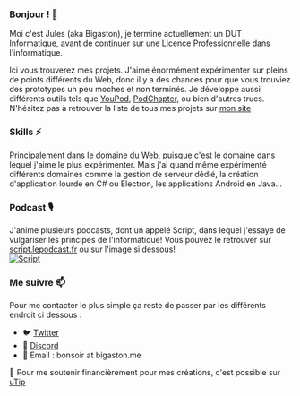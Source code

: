 ### Bonjour ! 👋
Moi c'est Jules (aka Bigaston), je termine actuellement un DUT Informatique, avant de continuer sur une Licence Professionnelle dans l'informatique.

Ici vous trouverez mes projets. J'aime énormément expérimenter sur pleins de points différents du Web, donc il y a des chances pour que vous trouviez des prototypes un peu moches et non terminés. Je développe aussi différents outils tels que [YouPod](https://app.youpod.io), [PodChapter](https://podchapter.bigaston.dev/), ou bien d'autres trucs. N'hésitez pas à retrouver la liste de tous mes projets sur [mon site](https://bigaston.me/project)

### Skills ⚡
Principalement dans le domaine du Web, puisque c'est le domaine dans lequel j'aime le plus expérimenter. Mais j'ai quand même expérimenté différents domaines comme la gestion de serveur dédié, la création d'application lourde en C# ou Electron, les applications Android en Java...

### Podcast 🎙️
J'anime plusieurs podcasts, dont un appelé Script, dans lequel j'essaye de vulgariser les principes de l'informatique! Vous pouvez le retrouver sur [script.lepodcast.fr](https://script.lepodcast.fr) ou sur l'image si dessous!  
[![Script](https://podimage.bigaston.dev/v1/i/aHR0cHM6Ly9zY3JpcHQubGVwb2RjYXN0LmZyL3Jzcw==)](https://podimage.bigaston.dev/v1/r/aHR0cHM6Ly9zY3JpcHQubGVwb2RjYXN0LmZyL3Jzcw==)

### Me suivre 📫
Pour me contacter le plus simple ça reste de passer par les différents endroit ci dessous :
- 🐦 [Twitter](https://twitter.com/Bigaston)
- 💬 [Discord](https://invite.gg/bigaston)
- 📧 Email : bonsoir at bigaston.me

💸 Pour me soutenir financièrement pour mes créations, c'est possible sur [uTip](https://utip.io/Bigaston)
